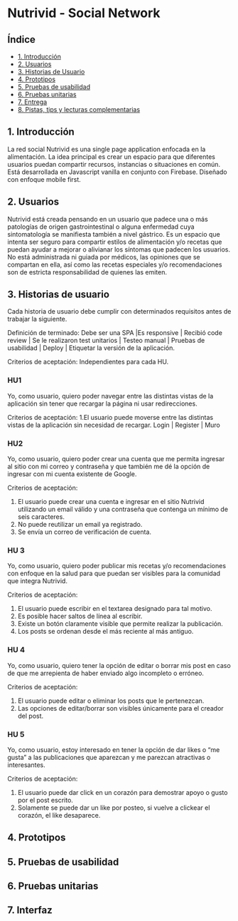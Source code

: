 # Nutrivid - Social Network

## Índice

* [1. Introducción](#1-introducción)
* [2. Usuarios](#2-usuarios)
* [3. Historias de Usuario](#3-historias-de-usuario)
* [4. Prototipos](#4-prototipos)
* [5. Pruebas de usabilidad](#5-pruebas-de-usabilidad)
* [6. Pruebas unitarias](#6-pruebas-unitarias)
* [7. Entrega](#7-entrega)
* [8. Pistas, tips y lecturas complementarias](#8-pistas-tips-y-lecturas-complementarias)

## 1. Introducción

La red social Nutrivid es una single page application enfocada en la alimentación. La idea principal es crear un espacio para que diferentes usuarios puedan compartir recursos, instancias o situaciones en común.
Está desarrollada en Javascript vanilla en conjunto con Firebase. Diseñado con enfoque mobile first.

## 2. Usuarios

Nutrivid está creada pensando en un usuario que padece una o más patologías de origen gastrointestinal o alguna enfermedad cuya sintomatología se manifiesta también a nivel gástrico. Es un espacio que intenta ser seguro para compartir estilos de alimentación y/o recetas que puedan ayudar a mejorar o alivianar los síntomas que padecen los usuarios. No está administrada ni guiada por médicos, las opiniones que se compartan en ella, así como las recetas especiales y/o recomendaciones son de estricta responsabilidad de quienes las emiten.

## 3. Historias de usuario

Cada historia de usuario debe cumplir con determinados requisitos antes de trabajar la siguiente.

Definición de terminado: 
Debe ser una SPA |Es responsive | Recibió code review | Se le realizaron test unitarios | Testeo manual | Pruebas de usabilidad | Deploy | Etiquetar la versión de la aplicación.

Criterios de aceptación:
Independientes para cada HU.

### HU1

Yo, como usuario, quiero poder navegar entre las distintas vistas de la aplicación sin tener que recargar la página ni usar redirecciones.

Criterios de aceptación: 
1.El usuario puede moverse entre las distintas vistas de la aplicación sin necesidad de recargar.
Login | Register | Muro

### HU2
Yo, como usuario, quiero poder crear una cuenta que me permita ingresar al sitio con mi correo y contraseña y que también me dé la opción de ingresar con mi cuenta existente de Google.

Criterios de aceptación: 
1. El usuario puede crear una cuenta e ingresar en el sitio Nutrivid utilizando un email válido y una contraseña que contenga un mínimo de seis caracteres. 
2. No puede reutilizar un email ya registrado. 
3. Se envía un correo de verificación de cuenta.

### HU 3
Yo, como usuario, quiero poder publicar mis recetas y/o recomendaciones con enfoque en la salud para que puedan ser visibles para la comunidad que integra Nutrivid.

Criterios de aceptación: 
1. El usuario puede escribir en el textarea designado para tal motivo. 
2. Es posible hacer saltos de línea al escribir.
3. Existe un botón claramente visible que permite realizar la publicación.
4. Los posts se ordenan desde el más reciente al más antiguo.

### HU 4
Yo, como usuario, quiero tener la opción de editar o borrar mis post en caso de que me arrepienta de haber enviado algo incompleto o erróneo.

Criterios de aceptación: 
1. El usuario puede editar o eliminar los posts que le pertenezcan.
2. Las opciones de editar/borrar son visibles únicamente para el creador del post.

### HU 5
Yo, como usuario, estoy interesado en tener la opción de dar likes o “me gusta” a las publicaciones que aparezcan y me parezcan atractivas o interesantes.

Criterios de aceptación: 
1. El usuario puede dar click en un corazón para demostrar apoyo o gusto por el post escrito.
2. Solamente se puede dar un like por posteo, si vuelve a clickear el corazón, el like desaparece.


## 4. Prototipos


## 5. Pruebas de usabilidad


## 6. Pruebas unitarias


## 7. Interfaz

